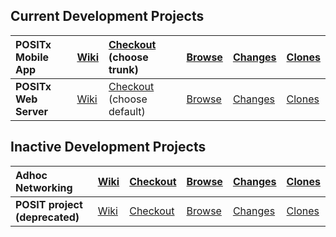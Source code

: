 ## Current Development Projects ##
| **POSITx Mobile App** | [Wiki](http://code.google.com/p/posit-mobile/wiki/PositxArchitecture) | [Checkout](http://code.google.com/p/posit-mobile/source/checkout?repo=plugin) (choose trunk) | [Browse](http://code.google.com/p/posit-mobile/source/browse/?repo=plugin&name=trunk) |  [Changes](http://code.google.com/p/posit-mobile/source/list?repo=plugin&name=trunk) | [Clones](http://code.google.com/p/posit-mobile/source/clones?repo=plugin) |
|:----------------------|:----------------------------------------------------------------------|:---------------------------------------------------------------------------------------------|:--------------------------------------------------------------------------------------|:-------------------------------------------------------------------------------------|:--------------------------------------------------------------------------|
| **POSITx Web Server** | [Wiki](http://code.google.com/p/posit-mobile/wiki/PositWebDocs) | [Checkout](http://code.google.com/p/posit-mobile/source/checkout?repo=web) (choose default) | [Browse](http://code.google.com/p/posit-mobile/source/browse?repo=web) |  [Changes](http://code.google.com/p/posit-mobile/source/list?repo=web) | [Clones](http://code.google.com/p/posit-mobile/source/clones?repo=web) |

## Inactive Development Projects ##
| **Adhoc Networking** | [Wiki](http://notes.hfoss.org/index.php/POSIT:RWG_Notes) | [Checkout](http://code.google.com/p/posit-mobile/source/checkout?repo=adhoc) | [Browse](http://code.google.com/p/posit-mobile/source/browse?repo=adhoc) |  [Changes](http://code.google.com/p/posit-mobile/source/list?repo=adhoc) | [Clones](http://code.google.com/p/posit-mobile/source/clones?repo=adhoc) |
|:---------------------|:---------------------------------------------------------|:-----------------------------------------------------------------------------|:-------------------------------------------------------------------------|:-------------------------------------------------------------------------|:-------------------------------------------------------------------------|
| **POSIT project (deprecated)** | [Wiki](http://code.google.com/p/posit-mobile/wiki/FunctionalComponents) | [Checkout](http://code.google.com/p/posit-mobile/source/checkout?repo=android) | [Browse](http://code.google.com/p/posit-mobile/source/browse?repo=android) |  [Changes](http://code.google.com/p/posit-mobile/source/list?repo=android) | [Clones](http://code.google.com/p/posit-mobile/source/clones?repo=android) |